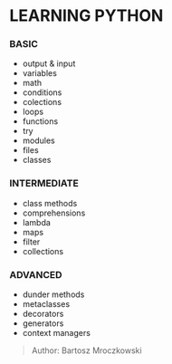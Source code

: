 # LEARNING PYTHON 

### BASIC
- output & input
- variables
- math
- conditions
- colections
- loops
- functions
- try
- modules
- files
- classes

### INTERMEDIATE
- class methods
- comprehensions
- lambda
- maps
- filter
- collections 

### ADVANCED
- dunder methods
- metaclasses
- decorators
- generators
- context managers


> Author: Bartosz Mroczkowski